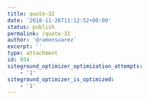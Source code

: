 ```yaml
---
title: quote-32
date: '2018-11-26T11:12:52+00:00'
status: publish
permalink: /quote-32
author: '@ramonsuarez'
excerpt: ''
type: attachment
id: 934
siteground_optimizer_optimization_attempts:
    - '1'
siteground_optimizer_is_optimized:
    - '1'
---
```

<!DOCTYPE html PUBLIC "-//W3C//DTD HTML 4.0 Transitional//EN" "http://www.w3.org/TR/REC-html40/loose.dtd">
<?xml encoding="UTF-8">
